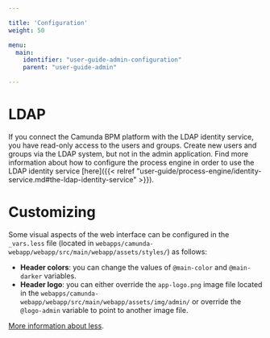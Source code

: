 ```yaml
---

title: 'Configuration'
weight: 50

menu:
  main:
    identifier: "user-guide-admin-configuration"
    parent: "user-guide-admin"

---
```



# LDAP

If you connect the Camunda BPM platform with the LDAP identity service, you have read-only access to the users and groups. Create new users and groups via the LDAP system, but not in the admin application. Find more information about how to configure the process engine in order to use the LDAP identity service [here]({{< relref "user-guide/process-engine/identity-service.md#the-ldap-identity-service" >}}).


# Customizing

Some visual aspects of the web interface can be configured in the
`_vars.less` file (located in `webapps/camunda-webapp/webapp/src/main/webapp/assets/styles/`)
as follows:

* **Header colors**: you can change the values of `@main-color` and `@main-darker` variables.
* **Header logo**: you can either override the `app-logo.png` image file
  located in the `webapps/camunda-webapp/webapp/src/main/webapp/assets/img/admin/`
  or override the `@logo-admin` variable to point to another image file.

[More information about less](http://lesscss.org/).